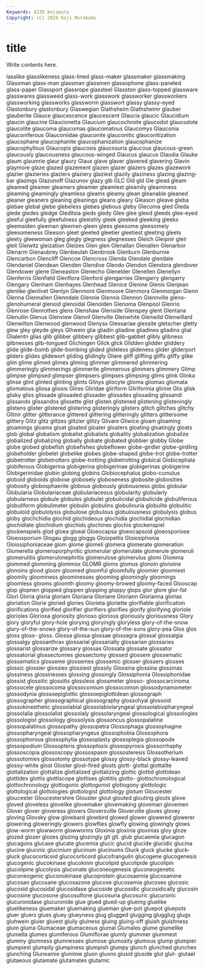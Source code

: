 ```yaml
---
Keywords: 4235 kojimura
Copyright: (C) 2024 Koji Murakami
---
```


# title

Write contents here.



lasslike glasslikeness glass-lined glass-maker glassmaker glassmaking Glassman glass-man
glassman glassmen glassophone glass-paneled glass-paper Glassport glassrope glassteel Glasston glass-topped
glassware glasswares glassweed glass-work glasswork glassworker glassworkers glassworking glassworks glassworm
glasswort glassy glassy-eyed Glastonbury glastonbury Glaswegian Glathsheim Glathsheimr glauber glauberite
Glauce glaucescence glaucescent Glaucia glaucic Glaucidium glaucin glaucine Glaucionetta Glaucium
glaucochroite glaucodot glaucodote glaucolite glaucoma glaucomas glaucomatous Glaucomys Glauconia glauconiferous
Glauconiidae glauconite glauconitic glauconitization glaucophane glaucophanite glaucophanization glaucophanize glaucophyllous Glaucopis
glaucosis glaucosuria glaucous glaucous-green glaucously glaucousness glaucous-winged Glaucus glaucus Glaudia
Glauke glaum glaumrie glaur glaury Glaux glave glaver glavered glavering
Glavin glaymore glaze glazed glazement glazen glazer glazers glazes glazework
glazier glazieries glaziers glaziery glaziest glazily glaziness glazing glazing-bar glazings
Glazunoff Glazunov glazy glb GLC Gld gld Gle glead gleam
gleamed gleamer gleamers gleamier gleamiest gleamily gleaminess gleaming gleamingly gleamless
gleams gleamy glean gleanable gleaned gleaner gleaners gleaning gleanings gleans
gleary Gleason gleave gleba glebae glebal glebe glebeless glebes glebous
gleby Glecoma gled Gleda glede gledes gledge Gleditsia gleds gledy
Glee glee gleed gleeds glee-eyed gleeful gleefully gleefulness gleeishly gleek
gleeked gleeking gleeks gleemaiden gleeman gleemen gleen glees gleesome gleesomely
gleesomeness Gleeson gleet gleeted gleetier gleetiest gleeting gleets gleety gleewoman
gleg glegly glegness glegnesses Gleich Gleipnir gleir gleit Gleiwitz gleization
Gleizes Glen glen Glenallan Glenallen Glenarbor Glenarm Glenaubrey Glenbeulah Glenbrook
Glenburn Glenburnie Glencarbon Glencliff Glencoe Glencross Glenda Glendale glendale Glendaniel
Glendean Glenden Glendive Glendo Glendon Glendora glendover Glendower glene Gleneaston
Glenecho Glenelder Glenellen Glenellyn Glenferris Glenfield Glenflora Glenford glengarries Glengarry
glengarry Glengary Glenham Glenhayes Glenhead Glenice Glenine Glenis Glenjean glenlike
glenlivet Glenlyn Glenmont Glenmoore Glenmora Glenmorgan Glenn Glenna Glennallen Glenndale
Glennie Glennis Glennon Glennville gleno- glenohumeral glenoid glenoidal Glenolden Glenoma
Glenpool Glenrio Glenrose Glenrothes glens Glenshaw Glenside Glenspey glent Glentana
Glenullin Glenus Glenview Glenvil Glenville Glenwhite Glenwild Glenwillard Glenwilton Glenwood
glenwood Glenyss Glessariae glessite gletscher gletty glew gley gleyde gleys
Glhwein glia gliadin gliadine gliadines gliadins glial Glialentn glias glib
glibber glibbery glibbest glib-gabbet glibly glibness glibnesses glib-tongued Glichingen Glick
glick Glidden glidder gliddery glide glide-bomb glide-bombing glided glideless glideness
glider gliderport gliders glides glidewort gliding glidingly Gliere gliff gliffing
gliffs gliffy glike glim glime glimed glimes gliming glimmer glimmered
glimmering glimmeringly glimmerings glimmerite glimmerous glimmers glimmery Glimp glimpse glimpsed
glimpser glimpsers glimpses glimpsing glims glink Glinka glinse glint glinted
glinting glints Glinys gliocyte glioma gliomas gliomata gliomatous gliosa gliosis
Glires Gliridae gliriform Gliriformia glirine Glis glisk glisky gliss glissade
glissaded glissader glissades glissading glissandi glissando glissandos glissette glist glisten
glistened glistening glisteningly glistens glister glistered glistering glisteringly glisters glitch
glitches glitchy Glitnir glitter glitterance glittered glittering glitteringly glitters glittersome
glittery Glitz glitz glitzes glitzier glitzy Glivare Gliwice gloam gloaming
gloamings gloams gloat gloated gloater gloaters gloating gloatingly gloats glob
global globalism globalist globalists globality globalization globalize globalized globalizing globally
globate globated globbier globby Globe globe globed globefish globefishes globeflower
globe-girdler globe-girdling globeholder globelet globelike globes globe-shaped globe-trot globe-trotter globetrotter
globetrotters globe-trotting globetrotting globical Globicephala globiferous Globigerina globigerina globigerinae globigerinas
globigerine Globigerinidae globin globing globins Globiocephalus globo-cumulus globoid globoids globose
globosely globoseness globosite globosities globosity globosphaerite globous globously globousness globs
globular Globularia Globulariaceae globulariaceous globularity globularly globularness globule globules globulet
globulicidal globulicide globuliferous globuliform globulimeter globulin globulins globulinuria globulite globulitic
globuloid globulolysis globulose globulous globulousness globulysis globus globy glochchidia glochid
glochideous glochidia glochidial glochidian glochidiate glochidium glochids glochines glochis glockenspiel
glockenspiels glod gloea gloeal Gloeocapsa gloeocapsoid gloeosporiose Gloeosporium Glogau glogg
gloggs Gloiopeltis Gloiosiphonia Gloiosiphoniaceae glom glome glomeli glomera glomerate glomeration
Glomerella glomeroporphyritic glomerular glomerulate glomerule glomeruli glomerulitis glomerulonephritis glomerulose glomerulus
glomi Glomma glommed glomming glommox GLOMR gloms glomus glonoin glonoine
glonoins glood gloom gloomed gloomful gloomfully gloomier gloomiest gloomily gloominess
gloominesses glooming gloomingly gloomings gloomless glooms gloomth gloomy gloomy-browed gloomy-faced
Glooscap glop glopnen glopped gloppen glopping gloppy glops glor glore
glor-fat Glori Gloria gloria gloriam Gloriana Gloriane Gloriann Glorianna glorias
gloriation Glorie gloried glories Glorieta gloriette glorifiable glorification glorifications glorified
glorifier glorifiers glorifies glorify glorifying gloriole glorioles Gloriosa gloriosity glorioso
glorious gloriously gloriousness Glory glory gloryful glory-hole glorying gloryingly gloryless
glory-of-the-snow glory-of-the-snows glory-of-the-sun glory-of-the-suns glory-pea Glos glos gloss gloss- gloss.
Glossa glossa glossae glossagra glossal glossalgia glossalgy glossanthrax glossarial glossarially
glossarian glossaries glossarist glossarize glossary glossas Glossata glossate glossator glossatorial
glossectomies glossectomy glossed glossem glossematic glossematics glosseme glossemes glossemic glosser
glossers glosses glossic glossier glossies glossiest glossily Glossina glossina glossinas
glossiness glossinesses glossing glossingly Glossiphonia Glossiphonidae glossist glossitic glossitis glossless
glossmeter glosso- glossocarcinoma glossocele glossocoma glossocomium glossocomon glossodynamometer glossodynia glossoepiglottic
glossoepiglottidean glossograph glossographer glossographical glossography glossohyal glossoid glossokinesthetic glossolabial glossolabiolaryngeal
glossolabiopharyngeal glossolalia glossolalist glossolaly glossolaryngeal glossological glossologies glossologist glossology glossolysis
glossoncus glossopalatine glossopalatinus glossopathy glossopetra Glossophaga glossophagine glossopharyngeal glossopharyngeus glossophobia
Glossophora glossophorous glossophytia glossoplasty glossoplegia glossopode glossopodium Glossopteris glossoptosis glossopyrosis
glossorrhaphy glossoscopia glossoscopy glossospasm glossosteresis Glossotherium glossotomies glossotomy glossotype glossy
glossy-black glossy-leaved glossy-white glost Gloster glost-fired glosts glott- glottal glottalite
glottalization glottalize glottalized glottalizing glottic glottid glottidean glottides glottis glottiscope
glottises glottitis glotto- glottochronological glottochronology glottogonic glottogonist glottogony glottologic glottological
glottologies glottologist glottology glotum Gloucester gloucester Gloucestershire Glouster glout glouted
glouting glouts glove gloved gloveless glovelike glovemaker glovemaking gloveman glovemen
Glover glover gloveress glovers Gloversville Gloverville gloves glovey gloving Glovsky
glow glowbard glowbird glowed glower glowered glowerer glowering gloweringly glowers
glowflies glowfly glowing glowingly glows glow-worm glowworm glowworms Gloxinia gloxinia
gloxinias gloy gloze glozed glozer glozes glozing glozingly glt glt.
glub glucaemia glucagon glucagons glucase glucate glucemia glucic glucid glucide
glucidic glucina glucine glucinic glucinium glucinum glucinums Gluck gluck glucke
gluck-gluck glucocorticoid glucocorticord glucofrangulin glucogene glucogenesis glucogenic glucokinase glucokinin glucolipid
glucolipide glucolipin glucolipine glucolysis gluconate gluconeogenesis gluconeogenetic gluconeogenic gluconokinase glucoprotein
glucosaemia glucosamine glucosan glucosane glucosazone glucose glucosemia glucoses glucosic glucosid
glucosidal glucosidase glucoside glucosidic glucosidically glucosin glucosine glucosone glucosulfone glucosuria
glucosuric glucuronic glucuronidase glucuronide glue glued glued-up glueing gluelike gluelikeness
gluemaker gluemaking glueman glue-pot gluepot gluepots gluer gluers glues gluey
glueyness glug glugged glugging glugglug glugs gluhwein gluier gluiest gluily
gluiness gluing gluing-off gluish gluishness glum gluma Glumaceae glumaceous glumal
Glumales glume glumelike glumella glumes glumiferous Glumiflorae glumly glummer glummest
glummy glumness glumnesses glumose glumosity glumous glump glumpier glumpiest glumpily
glumpiness glumpish glumpy glunch glunched glunches glunching Gluneamie glunimie gluon
gluons glusid gluside glut glut- glutael glutaeous glutamate glutamates glutamic
